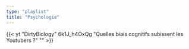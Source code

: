 ```yaml
---
type: "playlist"
title: "Psychologie"
---
```



{{< yt "DirtyBiology" 6k1J_h4OxQg "Quelles biais cognitifs subissent les Youtubers ?" "" >}}
